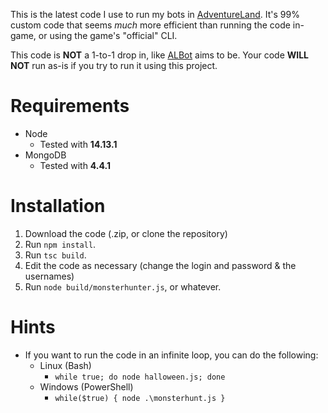 This is the latest code I use to run my bots in [AdventureLand](https://adventure.land). It's 99% custom code that seems *much* more efficient than running the code in-game, or using the game's "official" CLI.

This code is **NOT** a 1-to-1 drop in, like [ALBot](https://github.com/NexusNull/ALBot) aims to be. Your code **WILL NOT** run as-is if you try to run it using this project.

# Requirements
* Node
    * Tested with **14.13.1**
* MongoDB
    * Tested with **4.4.1**

# Installation
1. Download the code (.zip, or clone the repository)
2. Run `npm install`.
3. Run `tsc build`.
4. Edit the code as necessary (change the login and password & the usernames)
5. Run `node build/monsterhunter.js`, or whatever.

# Hints
* If you want to run the code in an infinite loop, you can do the following:
    * Linux (Bash)
        * `while true; do node halloween.js; done`
    * Windows (PowerShell)
        * `while($true) { node .\monsterhunt.js }`
